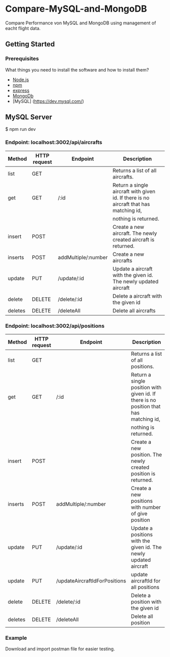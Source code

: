# Compare-MySQL-and-MongoDB
Compare Performance von MySQL and MongoDB using management of eacht flight data.
## Getting Started
### Prerequisites
What things you need to install the software and how to install them?  
- [Node.js](https://nodejs.org/docs/latest/api/)  
- [npm](https://www.npmjs.com/package/npm-api)
- [express](https://expressjs.com/de/api.html)
- [MongoDb](https://mongoosejs.com/)
- [MySQL] (https://dev.mysql.com/)


## MySQL Server 
$ npm run dev

### Endpoint: localhost:3002/api/aircrafts

| Method  | HTTP request | Endpoint | Description |
| ----      | ---------------- | ------ | ----------------------------------|
| list      |  GET    |       | Returns a list of all aircrafts. |
| get       |  GET    | /:id  | Return a single aircraft with given id. If there is no aircraft that has matching id, | 
|           |         |       | nothing is returned. |
| insert    |  POST   |       | Create a new aircraft. The newly created aircraft is returned. |
| inserts   |   POST  | addMultiple/:number | Create a new aircrafts |
| update    |  PUT    | /update/:id | Update a aircraft with the given id. The newly updated aircraft |
| delete    | DELETE  | /delete/:id | Delete a aircraft with the given id |
| deletes   | DELETE  | /deleteAll  | Delete all aircrafts |

### Endpoint: localhost:3002/api/positions

| Method  | HTTP request | Endpoint | Description |
| ----      | ---------------- | ----- | ----------------------------------|
| list      |  GET    |       | Returns a list of all positions. |
| get       |  GET    | /:id  | Return a single position with given id. If there is no position that has matching id, | 
|           |         |       | nothing is returned. |
| insert    |  POST   |       | Create a new position. The newly created position is returned. |
| inserts   |   POST  | addMultiple/:number | Create a new positions with number of give position |
| update    |  PUT    | /update/:id | Update a positions with the given id. The newly updated aircraft |
| update    |  PUT    | /updateAircraftIdForPositions | update aircraftId for all positions |
| delete    |  DELETE | /delete/:id | Delete a position with the given id |
| deletes   |  DELETE | /deleteAll  | Delete all position |

### Example

Download and import postman file for easier testing.


